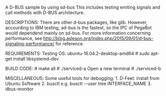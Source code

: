 A D-BUS sample by using sd-bus
	This includes testing emiting signals and call methods with D-BUS architecture.
	
DESCRIPTIONS:
	There are other d-bus packages, like glib. However, accourding to IBM testing, ad-bus is the fastest, so the IPC of PegaBot would dependend mainly on sd-bus. For more information concerning performance, see http://blog.asleson.org/index.php/2015/09/01/d-bus-signaling-performance/ for reference.
	
REQUIREMENTS:
	Testing OS: ubuntu-16.04.2-desktop-amd64
	# sudo apt-get install libsystemd-dev
	
BUILD CODE:
	# make all
	# ./serviced-a
	Open a new terminal
	# ./serviced-b
	
MISCELLANEOUS:
	Some useful tools for debugging:
	1. D-Feet: install from Ubuntu Software
	2. busctl e.g. busctl --user tree INTERFACE_NAME
	3. dbus-monitor
